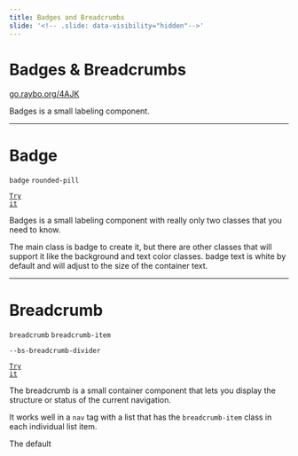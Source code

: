 ```yaml
---
title: Badges and Breadcrumbs
slide: '<!-- .slide: data-visibility="hidden"-->'
---
```


<!-- .slide: data-state="layout-title" class="bg-dark"-->

# Badges &amp; Breadcrumbs

<div class="slide-link"><a href="https://go.raybo.org/4AJK"><i class="fab fa-slideshare"></i> go.raybo.org/4AJK</a></div>

> >

Badges is a small labeling component.

---

# Badge

`badge` `rounded-pill`

<a href="https://codepen.io/planetoftheweb/pen/PoWdqgb?editors=1000" target="_blank"><code class="code-royal">Try it</code></a>

> >

Badges is a small labeling component with really only two classes that you need to know.

The main class is badge to create it, but there are other classes that will support it like the background and text color classes. badge text is white by default and will adjust to the size of the container text.

---

# Breadcrumb

`breadcrumb` `breadcrumb-item`

`--bs-breadcrumb-divider`

<a href="https://codepen.io/planetoftheweb/pen/PoWdqgb?editors=1000" target="_blank"><code class="code-royal">Try it</code></a>

> >

The breadcrumb is a small container component that lets you display the structure or status of the current navigation.

It works well in a `nav` tag with a list that has the `breadcrumb-item` class in each individual list item.

The default
